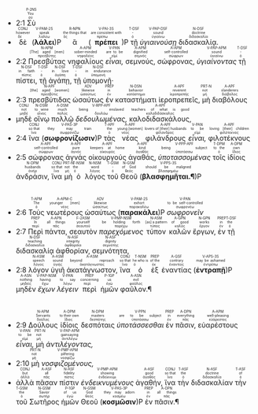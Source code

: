 
- 2:1 <RUBY><ruby><ruby>Σὺ<rt>σύ</rt></ruby><rt>You</rt></ruby><rt>P-2NS</rt></RUBY>
- <RUBY><ruby><ruby>δὲ<rt>δέ</rt></ruby><rt>however</rt></ruby><rt>CONJ</rt></RUBY> (<RUBY><ruby><ruby><strong>λάλει</strong><rt>λαλέω</rt></ruby><rt>speak</rt></ruby><rt>V-PAM-2S</rt></RUBY>)P <RUBY><ruby><ruby>ἃ<rt>ὅς</rt></ruby><rt>the things that</rt></ruby><rt>R-NPN</rt></RUBY> (<RUBY><ruby><ruby><strong>πρέπει</strong><rt>πρέπω</rt></ruby><rt>are consistent with</rt></ruby><rt>V-PAI-3S</rt></RUBY>)P <RUBY><ruby><ruby>τῇ<rt>ὁ</rt></ruby><rt>-</rt></ruby><rt>T-DSF</rt></RUBY> <RUBY><ruby><ruby><em>ὑγιαινούσῃ</em><rt>ὑγιαίνω</rt></ruby><rt>sound</rt></ruby><rt>V-PAP-DSF</rt></RUBY> <RUBY><ruby><ruby>διδασκαλίᾳ.<rt>διδασκαλία</rt></ruby><rt>doctrine</rt></ruby><rt>N-DSF</rt></RUBY> 
- 2:2 <RUBY><ruby><ruby>Πρεσβύτας<rt>πρεσβύτης</rt></ruby><rt>[The] aged [men]</rt></ruby><rt>N-APM</rt></RUBY> <RUBY><ruby><ruby>νηφαλίους<rt>νηφαλέος</rt></ruby><rt>sober-minded</rt></ruby><rt>A-APM</rt></RUBY> <RUBY><ruby><ruby><em>εἶναι,</em><rt>εἰμί</rt></ruby><rt>are to be</rt></ruby><rt>V-PAN</rt></RUBY> <RUBY><ruby><ruby>σεμνούς,<rt>σεμνός</rt></ruby><rt>dignified</rt></ruby><rt>A-APM</rt></RUBY> <RUBY><ruby><ruby>σώφρονας,<rt>σώφρων</rt></ruby><rt>self-controlled</rt></ruby><rt>A-APM</rt></RUBY> <RUBY><ruby><ruby><em>ὑγιαίνοντας</em><rt>ὑγιαίνω</rt></ruby><rt>sound</rt></ruby><rt>V-PAP-APM</rt></RUBY> <RUBY><ruby><ruby>τῇ<rt>ὁ</rt></ruby><rt>-</rt></ruby><rt>T-DSF</rt></RUBY> <RUBY><ruby><ruby>πίστει,<rt>πίστις</rt></ruby><rt>in faith</rt></ruby><rt>N-DSF</rt></RUBY> <RUBY><ruby><ruby>τῇ<rt>ὁ</rt></ruby><rt>-</rt></ruby><rt>T-DSF</rt></RUBY> <RUBY><ruby><ruby>ἀγάπῃ,<rt>ἀγάπη</rt></ruby><rt>in love</rt></ruby><rt>N-DSF</rt></RUBY> <RUBY><ruby><ruby>τῇ<rt>ὁ</rt></ruby><rt>-</rt></ruby><rt>T-DSF</rt></RUBY> <RUBY><ruby><ruby>ὑπομονῇ·<rt>ὑπομονή</rt></ruby><rt>in endurance</rt></ruby><rt>N-DSF</rt></RUBY> 
- 2:3 <RUBY><ruby><ruby>πρεσβύτιδας<rt>πρεσβῦτις</rt></ruby><rt>[the] aged [women]</rt></ruby><rt>N-APF</rt></RUBY> <RUBY><ruby><ruby>ὡσαύτως<rt>ὡσαύτως</rt></ruby><rt>likewise</rt></ruby><rt>ADV</rt></RUBY> <RUBY><ruby><ruby>ἐν<rt>ἐν</rt></ruby><rt>in</rt></ruby><rt>PREP</rt></RUBY> <RUBY><ruby><ruby>καταστήματι<rt>κατάστημα</rt></ruby><rt>behavior</rt></ruby><rt>N-DSN</rt></RUBY> <RUBY><ruby><ruby>ἱεροπρεπεῖς,<rt>ἱεροπρεπής</rt></ruby><rt>reverent</rt></ruby><rt>A-APF</rt></RUBY> <RUBY><ruby><ruby>μὴ<rt>μή</rt></ruby><rt>not</rt></ruby><rt>PRT-N</rt></RUBY> <RUBY><ruby><ruby>διαβόλους<rt>διάβολος</rt></ruby><rt>slanderers</rt></ruby><rt>A-APF</rt></RUBY>
- <RUBY><ruby><ruby>μηδὲ<rt>μηδέ</rt></ruby><rt>not</rt></ruby><rt>CONJ</rt></RUBY> <RUBY><ruby><ruby>οἴνῳ<rt>οἶνος</rt></ruby><rt>to wine</rt></ruby><rt>N-DSM</rt></RUBY> <RUBY><ruby><ruby>πολλῷ<rt>πολύς</rt></ruby><rt>much</rt></ruby><rt>A-DSM</rt></RUBY> <RUBY><ruby><ruby><em>δεδουλωμένας,</em><rt>δουλόω</rt></ruby><rt>being enslaved</rt></ruby><rt>V-RPP-APF</rt></RUBY> <RUBY><ruby><ruby>καλοδιδασκάλους,<rt>καλοδιδάσκαλος</rt></ruby><rt>teachers of what is good</rt></ruby><rt>A-APF</rt></RUBY> 
- 2:4 <RUBY><ruby><ruby>ἵνα<rt>ἵνα</rt></ruby><rt>so that</rt></ruby><rt>CONJ</rt></RUBY> (<RUBY><ruby><ruby><strong>σωφρονίζωσιν</strong><rt>σωφρονίζω</rt></ruby><rt>they may train</rt></ruby><rt>V-PAS-3P</rt></RUBY>)P <RUBY><ruby><ruby>τὰς<rt>ὁ</rt></ruby><rt>the</rt></ruby><rt>T-APF</rt></RUBY> <RUBY><ruby><ruby>νέας<rt>νέος</rt></ruby><rt>young [women]</rt></ruby><rt>A-APF</rt></RUBY> <RUBY><ruby><ruby>φιλάνδρους<rt>φίλανδρος</rt></ruby><rt>lovers of [their] husbands</rt></ruby><rt>A-APF</rt></RUBY> <RUBY><ruby><ruby><em>εἶναι,</em><rt>εἰμί</rt></ruby><rt>to be</rt></ruby><rt>V-PAN</rt></RUBY> <RUBY><ruby><ruby>φιλοτέκνους<rt>φιλότεκνος</rt></ruby><rt>loving [their] children</rt></ruby><rt>A-APF</rt></RUBY> 
- 2:5 <RUBY><ruby><ruby>σώφρονας<rt>σώφρων</rt></ruby><rt>self-controlled</rt></ruby><rt>A-APF</rt></RUBY> <RUBY><ruby><ruby>ἁγνάς<rt>ἁγνός</rt></ruby><rt>pure</rt></ruby><rt>A-APF</rt></RUBY> <RUBY><ruby><ruby>οἰκουργούς<rt>οἰκουρός</rt></ruby><rt>keepers at home</rt></ruby><rt>A-APF</rt></RUBY> <RUBY><ruby><ruby>ἀγαθάς,<rt>ἀγαθός</rt></ruby><rt>kind</rt></ruby><rt>A-APF</rt></RUBY> <RUBY><ruby><ruby><em>ὑποτασσομένας</em><rt>ὑποτάσσω</rt></ruby><rt>being subject</rt></ruby><rt>V-PPP-APF</rt></RUBY> <RUBY><ruby><ruby>τοῖς<rt>ὁ</rt></ruby><rt>to the</rt></ruby><rt>T-DPM</rt></RUBY> <RUBY><ruby><ruby>ἰδίοις<rt>ἴδιος</rt></ruby><rt>own</rt></ruby><rt>A-DPM</rt></RUBY> <RUBY><ruby><ruby>ἀνδράσιν,<rt>ἀνήρ</rt></ruby><rt>husbands</rt></ruby><rt>N-DPM</rt></RUBY> <RUBY><ruby><ruby>ἵνα<rt>ἵνα</rt></ruby><rt>so that</rt></ruby><rt>CONJ</rt></RUBY> <RUBY><ruby><ruby>μὴ<rt>μή</rt></ruby><rt>not</rt></ruby><rt>PRT-N</rt></RUBY> <RUBY><ruby><ruby>ὁ<rt>ὁ</rt></ruby><rt>the</rt></ruby><rt>T-NSM</rt></RUBY> <RUBY><ruby><ruby>λόγος<rt>λόγος</rt></ruby><rt>word</rt></ruby><rt>N-NSM</rt></RUBY> <RUBY><ruby><ruby>τοῦ<rt>ὁ</rt></ruby><rt>-</rt></ruby><rt>T-GSM</rt></RUBY> <RUBY><ruby><ruby>Θεοῦ<rt>θεός</rt></ruby><rt>of God</rt></ruby><rt>N-GSM</rt></RUBY> (<RUBY><ruby><ruby><strong>βλασφημῆται.¶</strong><rt>βλασφημέω</rt></ruby><rt>should be maligned</rt></ruby><rt>V-PPS-3S</rt></RUBY>)P</br></br></br> 
- 2:6 <RUBY><ruby><ruby>Τοὺς<rt>ὁ</rt></ruby><rt>The</rt></ruby><rt>T-APM</rt></RUBY> <RUBY><ruby><ruby>νεωτέρους<rt>νέος</rt></ruby><rt>younger [men]</rt></ruby><rt>A-APM-C</rt></RUBY> <RUBY><ruby><ruby>ὡσαύτως<rt>ὡσαύτως</rt></ruby><rt>likewise</rt></ruby><rt>ADV</rt></RUBY> (<RUBY><ruby><ruby><strong>παρακάλει</strong><rt>παρακαλέω</rt></ruby><rt>exhort</rt></ruby><rt>V-PAM-2S</rt></RUBY>)P <RUBY><ruby><ruby><em>σωφρονεῖν</em><rt>σωφρονέω</rt></ruby><rt>to be self-controlled</rt></ruby><rt>V-PAN</rt></RUBY> 
- 2:7 <RUBY><ruby><ruby>Περὶ<rt>περί</rt></ruby><rt>In</rt></ruby><rt>PREP</rt></RUBY> <RUBY><ruby><ruby>πάντα,<rt>πᾶς</rt></ruby><rt>all things</rt></ruby><rt>A-APN</rt></RUBY> <RUBY><ruby><ruby>σεαυτὸν<rt>σεαυτοῦ</rt></ruby><rt>yourself</rt></ruby><rt>F-2ASM</rt></RUBY> <RUBY><ruby><ruby><em>παρεχόμενος</em><rt>παρέχω</rt></ruby><rt>be holding forth</rt></ruby><rt>V-PMP-NSM</rt></RUBY> <RUBY><ruby><ruby>τύπον<rt>τύπος</rt></ruby><rt>[as] a pattern</rt></ruby><rt>N-ASM</rt></RUBY> <RUBY><ruby><ruby>καλῶν<rt>καλός</rt></ruby><rt>of good</rt></ruby><rt>A-GPN</rt></RUBY> <RUBY><ruby><ruby>ἔργων,<rt>ἔργον</rt></ruby><rt>works</rt></ruby><rt>N-GPN</rt></RUBY> <RUBY><ruby><ruby>ἐν<rt>ἐν</rt></ruby><rt>in</rt></ruby><rt>PREP</rt></RUBY> <RUBY><ruby><ruby>τῇ<rt>ὁ</rt></ruby><rt>the</rt></ruby><rt>T-DSF</rt></RUBY> <RUBY><ruby><ruby>διδασκαλίᾳ<rt>διδασκαλία</rt></ruby><rt>teaching</rt></ruby><rt>N-DSF</rt></RUBY> <RUBY><ruby><ruby>ἀφθορίαν,<rt>ἀφθαρσία</rt></ruby><rt>integrity</rt></ruby><rt>N-ASF</rt></RUBY> <RUBY><ruby><ruby>σεμνότητα,<rt>σεμνότης</rt></ruby><rt>dignity</rt></ruby><rt>N-ASF</rt></RUBY> 
- 2:8 <RUBY><ruby><ruby>λόγον<rt>λόγος</rt></ruby><rt>speech</rt></ruby><rt>N-ASM</rt></RUBY> <RUBY><ruby><ruby>ὑγιῆ<rt>ὑγιής</rt></ruby><rt>sound</rt></ruby><rt>A-ASM</rt></RUBY> <RUBY><ruby><ruby>ἀκατάγνωστον,<rt>ἀκατάγνωστος</rt></ruby><rt>beyond reproach</rt></ruby><rt>A-ASM</rt></RUBY> <RUBY><ruby><ruby>ἵνα<rt>ἵνα</rt></ruby><rt>so that</rt></ruby><rt>CONJ</rt></RUBY> <RUBY><ruby><ruby>ὁ<rt>ὁ</rt></ruby><rt>he who is</rt></ruby><rt>T-NSM</rt></RUBY> <RUBY><ruby><ruby>ἐξ<rt>ἐκ</rt></ruby><rt>of the</rt></ruby><rt>PREP</rt></RUBY> <RUBY><ruby><ruby>ἐναντίας<rt>ἐναντίος</rt></ruby><rt>contrary</rt></ruby><rt>A-GSF</rt></RUBY> (<RUBY><ruby><ruby><strong>ἐντραπῇ</strong><rt>ἐντρέπω</rt></ruby><rt>may be ashamed</rt></ruby><rt>V-APS-3S</rt></RUBY>)P <RUBY><ruby><ruby>μηδὲν<rt>μηδείς</rt></ruby><rt>nothing</rt></ruby><rt>A-ASN</rt></RUBY> <RUBY><ruby><ruby><em>ἔχων</em><rt>ἔχω</rt></ruby><rt>having</rt></ruby><rt>V-PAP-NSM</rt></RUBY> <RUBY><ruby><ruby><em>λέγειν</em><rt>λέγω</rt></ruby><rt>to say</rt></ruby><rt>V-PAN</rt></RUBY> <RUBY><ruby><ruby>περὶ<rt>περί</rt></ruby><rt>concerning</rt></ruby><rt>PREP</rt></RUBY> <RUBY><ruby><ruby>ἡμῶν<rt>ἐγώ</rt></ruby><rt>us</rt></ruby><rt>P-1GP</rt></RUBY> <RUBY><ruby><ruby>φαῦλον.¶<rt>φαῦλος</rt></ruby><rt>evil</rt></ruby><rt>A-ASN</rt></RUBY></br></br></br> 
- 2:9 <RUBY><ruby><ruby>Δούλους<rt>δοῦλος</rt></ruby><rt>Servants</rt></ruby><rt>N-APM</rt></RUBY> <RUBY><ruby><ruby>ἰδίοις<rt>ἴδιος</rt></ruby><rt>to their own</rt></ruby><rt>A-DPM</rt></RUBY> <RUBY><ruby><ruby>δεσπόταις<rt>δεσπότης</rt></ruby><rt>masters</rt></ruby><rt>N-DPM</rt></RUBY> <RUBY><ruby><ruby><em>ὑποτάσσεσθαι</em><rt>ὑποτάσσω</rt></ruby><rt>are to be subject</rt></ruby><rt>V-PPN</rt></RUBY> <RUBY><ruby><ruby>ἐν<rt>ἐν</rt></ruby><rt>in</rt></ruby><rt>PREP</rt></RUBY> <RUBY><ruby><ruby>πᾶσιν,<rt>πᾶς</rt></ruby><rt>everything</rt></ruby><rt>A-DPN</rt></RUBY> <RUBY><ruby><ruby>εὐαρέστους<rt>εὐάρεστος</rt></ruby><rt>well-pleasing</rt></ruby><rt>A-APM</rt></RUBY> <RUBY><ruby><ruby><em>εἶναι,</em><rt>εἰμί</rt></ruby><rt>to be</rt></ruby><rt>V-PAN</rt></RUBY> <RUBY><ruby><ruby>μὴ<rt>μή</rt></ruby><rt>not</rt></ruby><rt>PRT-N</rt></RUBY> <RUBY><ruby><ruby><em>ἀντιλέγοντας,</em><rt>ἀντιλέγω</rt></ruby><rt>gainsaying</rt></ruby><rt>V-PAP-APM</rt></RUBY> 
- 2:10 <RUBY><ruby><ruby>μὴ<rt>μή</rt></ruby><rt>not</rt></ruby><rt>PRT-N</rt></RUBY> <RUBY><ruby><ruby><em>νοσφιζομένους,</em><rt>νοσφίζω</rt></ruby><rt>pilfering</rt></ruby><rt>V-PMP-APM</rt></RUBY>
- <RUBY><ruby><ruby>ἀλλὰ<rt>ἀλλά</rt></ruby><rt>but</rt></ruby><rt>CONJ</rt></RUBY> <RUBY><ruby><ruby>πᾶσαν<rt>πᾶς</rt></ruby><rt>all</rt></ruby><rt>A-ASF</rt></RUBY> <RUBY><ruby><ruby>πίστιν<rt>πίστις</rt></ruby><rt>fidelity</rt></ruby><rt>N-ASF</rt></RUBY> <RUBY><ruby><ruby><em>ἐνδεικνυμένους</em><rt>ἐνδείκνυμι</rt></ruby><rt>showing</rt></ruby><rt>V-PMP-APM</rt></RUBY> <RUBY><ruby><ruby>ἀγαθήν,<rt>ἀγαθός</rt></ruby><rt>good</rt></ruby><rt>A-ASF</rt></RUBY> <RUBY><ruby><ruby>ἵνα<rt>ἵνα</rt></ruby><rt>so that</rt></ruby><rt>CONJ</rt></RUBY> <RUBY><ruby><ruby>τὴν<rt>ὁ</rt></ruby><rt>the</rt></ruby><rt>T-ASF</rt></RUBY> <RUBY><ruby><ruby>διδασκαλίαν<rt>διδασκαλία</rt></ruby><rt>doctrine</rt></ruby><rt>N-ASF</rt></RUBY> <RUBY><ruby><ruby>τὴν<rt>ὁ</rt></ruby><rt>of</rt></ruby><rt>T-ASF</rt></RUBY> <RUBY><ruby><ruby>τοῦ<rt>ὁ</rt></ruby><rt>the</rt></ruby><rt>T-GSM</rt></RUBY> <RUBY><ruby><ruby>Σωτῆρος<rt>σωτήρ</rt></ruby><rt>Savior</rt></ruby><rt>N-GSM</rt></RUBY> <RUBY><ruby><ruby>ἡμῶν<rt>ἐγώ</rt></ruby><rt>of us</rt></ruby><rt>P-1GP</rt></RUBY> <RUBY><ruby><ruby>Θεοῦ<rt>θεός</rt></ruby><rt>God</rt></ruby><rt>N-GSM</rt></RUBY> (<RUBY><ruby><ruby><strong>κοσμῶσιν</strong><rt>κοσμέω</rt></ruby><rt>they may adorn</rt></ruby><rt>V-PAS-3P</rt></RUBY>)P <RUBY><ruby><ruby>ἐν<rt>ἐν</rt></ruby><rt>in</rt></ruby><rt>PREP</rt></RUBY> <RUBY><ruby><ruby>πᾶσιν.¶<rt>πᾶς</rt></ruby><rt>all things</rt></ruby><rt>A-DPN</rt></RUBY></br></br></br> 